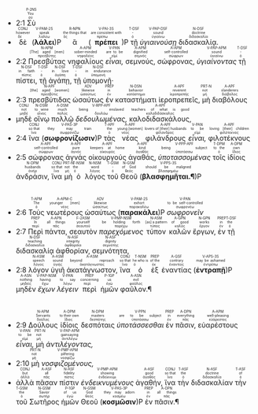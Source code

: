 
- 2:1 <RUBY><ruby><ruby>Σὺ<rt>σύ</rt></ruby><rt>You</rt></ruby><rt>P-2NS</rt></RUBY>
- <RUBY><ruby><ruby>δὲ<rt>δέ</rt></ruby><rt>however</rt></ruby><rt>CONJ</rt></RUBY> (<RUBY><ruby><ruby><strong>λάλει</strong><rt>λαλέω</rt></ruby><rt>speak</rt></ruby><rt>V-PAM-2S</rt></RUBY>)P <RUBY><ruby><ruby>ἃ<rt>ὅς</rt></ruby><rt>the things that</rt></ruby><rt>R-NPN</rt></RUBY> (<RUBY><ruby><ruby><strong>πρέπει</strong><rt>πρέπω</rt></ruby><rt>are consistent with</rt></ruby><rt>V-PAI-3S</rt></RUBY>)P <RUBY><ruby><ruby>τῇ<rt>ὁ</rt></ruby><rt>-</rt></ruby><rt>T-DSF</rt></RUBY> <RUBY><ruby><ruby><em>ὑγιαινούσῃ</em><rt>ὑγιαίνω</rt></ruby><rt>sound</rt></ruby><rt>V-PAP-DSF</rt></RUBY> <RUBY><ruby><ruby>διδασκαλίᾳ.<rt>διδασκαλία</rt></ruby><rt>doctrine</rt></ruby><rt>N-DSF</rt></RUBY> 
- 2:2 <RUBY><ruby><ruby>Πρεσβύτας<rt>πρεσβύτης</rt></ruby><rt>[The] aged [men]</rt></ruby><rt>N-APM</rt></RUBY> <RUBY><ruby><ruby>νηφαλίους<rt>νηφαλέος</rt></ruby><rt>sober-minded</rt></ruby><rt>A-APM</rt></RUBY> <RUBY><ruby><ruby><em>εἶναι,</em><rt>εἰμί</rt></ruby><rt>are to be</rt></ruby><rt>V-PAN</rt></RUBY> <RUBY><ruby><ruby>σεμνούς,<rt>σεμνός</rt></ruby><rt>dignified</rt></ruby><rt>A-APM</rt></RUBY> <RUBY><ruby><ruby>σώφρονας,<rt>σώφρων</rt></ruby><rt>self-controlled</rt></ruby><rt>A-APM</rt></RUBY> <RUBY><ruby><ruby><em>ὑγιαίνοντας</em><rt>ὑγιαίνω</rt></ruby><rt>sound</rt></ruby><rt>V-PAP-APM</rt></RUBY> <RUBY><ruby><ruby>τῇ<rt>ὁ</rt></ruby><rt>-</rt></ruby><rt>T-DSF</rt></RUBY> <RUBY><ruby><ruby>πίστει,<rt>πίστις</rt></ruby><rt>in faith</rt></ruby><rt>N-DSF</rt></RUBY> <RUBY><ruby><ruby>τῇ<rt>ὁ</rt></ruby><rt>-</rt></ruby><rt>T-DSF</rt></RUBY> <RUBY><ruby><ruby>ἀγάπῃ,<rt>ἀγάπη</rt></ruby><rt>in love</rt></ruby><rt>N-DSF</rt></RUBY> <RUBY><ruby><ruby>τῇ<rt>ὁ</rt></ruby><rt>-</rt></ruby><rt>T-DSF</rt></RUBY> <RUBY><ruby><ruby>ὑπομονῇ·<rt>ὑπομονή</rt></ruby><rt>in endurance</rt></ruby><rt>N-DSF</rt></RUBY> 
- 2:3 <RUBY><ruby><ruby>πρεσβύτιδας<rt>πρεσβῦτις</rt></ruby><rt>[the] aged [women]</rt></ruby><rt>N-APF</rt></RUBY> <RUBY><ruby><ruby>ὡσαύτως<rt>ὡσαύτως</rt></ruby><rt>likewise</rt></ruby><rt>ADV</rt></RUBY> <RUBY><ruby><ruby>ἐν<rt>ἐν</rt></ruby><rt>in</rt></ruby><rt>PREP</rt></RUBY> <RUBY><ruby><ruby>καταστήματι<rt>κατάστημα</rt></ruby><rt>behavior</rt></ruby><rt>N-DSN</rt></RUBY> <RUBY><ruby><ruby>ἱεροπρεπεῖς,<rt>ἱεροπρεπής</rt></ruby><rt>reverent</rt></ruby><rt>A-APF</rt></RUBY> <RUBY><ruby><ruby>μὴ<rt>μή</rt></ruby><rt>not</rt></ruby><rt>PRT-N</rt></RUBY> <RUBY><ruby><ruby>διαβόλους<rt>διάβολος</rt></ruby><rt>slanderers</rt></ruby><rt>A-APF</rt></RUBY>
- <RUBY><ruby><ruby>μηδὲ<rt>μηδέ</rt></ruby><rt>not</rt></ruby><rt>CONJ</rt></RUBY> <RUBY><ruby><ruby>οἴνῳ<rt>οἶνος</rt></ruby><rt>to wine</rt></ruby><rt>N-DSM</rt></RUBY> <RUBY><ruby><ruby>πολλῷ<rt>πολύς</rt></ruby><rt>much</rt></ruby><rt>A-DSM</rt></RUBY> <RUBY><ruby><ruby><em>δεδουλωμένας,</em><rt>δουλόω</rt></ruby><rt>being enslaved</rt></ruby><rt>V-RPP-APF</rt></RUBY> <RUBY><ruby><ruby>καλοδιδασκάλους,<rt>καλοδιδάσκαλος</rt></ruby><rt>teachers of what is good</rt></ruby><rt>A-APF</rt></RUBY> 
- 2:4 <RUBY><ruby><ruby>ἵνα<rt>ἵνα</rt></ruby><rt>so that</rt></ruby><rt>CONJ</rt></RUBY> (<RUBY><ruby><ruby><strong>σωφρονίζωσιν</strong><rt>σωφρονίζω</rt></ruby><rt>they may train</rt></ruby><rt>V-PAS-3P</rt></RUBY>)P <RUBY><ruby><ruby>τὰς<rt>ὁ</rt></ruby><rt>the</rt></ruby><rt>T-APF</rt></RUBY> <RUBY><ruby><ruby>νέας<rt>νέος</rt></ruby><rt>young [women]</rt></ruby><rt>A-APF</rt></RUBY> <RUBY><ruby><ruby>φιλάνδρους<rt>φίλανδρος</rt></ruby><rt>lovers of [their] husbands</rt></ruby><rt>A-APF</rt></RUBY> <RUBY><ruby><ruby><em>εἶναι,</em><rt>εἰμί</rt></ruby><rt>to be</rt></ruby><rt>V-PAN</rt></RUBY> <RUBY><ruby><ruby>φιλοτέκνους<rt>φιλότεκνος</rt></ruby><rt>loving [their] children</rt></ruby><rt>A-APF</rt></RUBY> 
- 2:5 <RUBY><ruby><ruby>σώφρονας<rt>σώφρων</rt></ruby><rt>self-controlled</rt></ruby><rt>A-APF</rt></RUBY> <RUBY><ruby><ruby>ἁγνάς<rt>ἁγνός</rt></ruby><rt>pure</rt></ruby><rt>A-APF</rt></RUBY> <RUBY><ruby><ruby>οἰκουργούς<rt>οἰκουρός</rt></ruby><rt>keepers at home</rt></ruby><rt>A-APF</rt></RUBY> <RUBY><ruby><ruby>ἀγαθάς,<rt>ἀγαθός</rt></ruby><rt>kind</rt></ruby><rt>A-APF</rt></RUBY> <RUBY><ruby><ruby><em>ὑποτασσομένας</em><rt>ὑποτάσσω</rt></ruby><rt>being subject</rt></ruby><rt>V-PPP-APF</rt></RUBY> <RUBY><ruby><ruby>τοῖς<rt>ὁ</rt></ruby><rt>to the</rt></ruby><rt>T-DPM</rt></RUBY> <RUBY><ruby><ruby>ἰδίοις<rt>ἴδιος</rt></ruby><rt>own</rt></ruby><rt>A-DPM</rt></RUBY> <RUBY><ruby><ruby>ἀνδράσιν,<rt>ἀνήρ</rt></ruby><rt>husbands</rt></ruby><rt>N-DPM</rt></RUBY> <RUBY><ruby><ruby>ἵνα<rt>ἵνα</rt></ruby><rt>so that</rt></ruby><rt>CONJ</rt></RUBY> <RUBY><ruby><ruby>μὴ<rt>μή</rt></ruby><rt>not</rt></ruby><rt>PRT-N</rt></RUBY> <RUBY><ruby><ruby>ὁ<rt>ὁ</rt></ruby><rt>the</rt></ruby><rt>T-NSM</rt></RUBY> <RUBY><ruby><ruby>λόγος<rt>λόγος</rt></ruby><rt>word</rt></ruby><rt>N-NSM</rt></RUBY> <RUBY><ruby><ruby>τοῦ<rt>ὁ</rt></ruby><rt>-</rt></ruby><rt>T-GSM</rt></RUBY> <RUBY><ruby><ruby>Θεοῦ<rt>θεός</rt></ruby><rt>of God</rt></ruby><rt>N-GSM</rt></RUBY> (<RUBY><ruby><ruby><strong>βλασφημῆται.¶</strong><rt>βλασφημέω</rt></ruby><rt>should be maligned</rt></ruby><rt>V-PPS-3S</rt></RUBY>)P</br></br></br> 
- 2:6 <RUBY><ruby><ruby>Τοὺς<rt>ὁ</rt></ruby><rt>The</rt></ruby><rt>T-APM</rt></RUBY> <RUBY><ruby><ruby>νεωτέρους<rt>νέος</rt></ruby><rt>younger [men]</rt></ruby><rt>A-APM-C</rt></RUBY> <RUBY><ruby><ruby>ὡσαύτως<rt>ὡσαύτως</rt></ruby><rt>likewise</rt></ruby><rt>ADV</rt></RUBY> (<RUBY><ruby><ruby><strong>παρακάλει</strong><rt>παρακαλέω</rt></ruby><rt>exhort</rt></ruby><rt>V-PAM-2S</rt></RUBY>)P <RUBY><ruby><ruby><em>σωφρονεῖν</em><rt>σωφρονέω</rt></ruby><rt>to be self-controlled</rt></ruby><rt>V-PAN</rt></RUBY> 
- 2:7 <RUBY><ruby><ruby>Περὶ<rt>περί</rt></ruby><rt>In</rt></ruby><rt>PREP</rt></RUBY> <RUBY><ruby><ruby>πάντα,<rt>πᾶς</rt></ruby><rt>all things</rt></ruby><rt>A-APN</rt></RUBY> <RUBY><ruby><ruby>σεαυτὸν<rt>σεαυτοῦ</rt></ruby><rt>yourself</rt></ruby><rt>F-2ASM</rt></RUBY> <RUBY><ruby><ruby><em>παρεχόμενος</em><rt>παρέχω</rt></ruby><rt>be holding forth</rt></ruby><rt>V-PMP-NSM</rt></RUBY> <RUBY><ruby><ruby>τύπον<rt>τύπος</rt></ruby><rt>[as] a pattern</rt></ruby><rt>N-ASM</rt></RUBY> <RUBY><ruby><ruby>καλῶν<rt>καλός</rt></ruby><rt>of good</rt></ruby><rt>A-GPN</rt></RUBY> <RUBY><ruby><ruby>ἔργων,<rt>ἔργον</rt></ruby><rt>works</rt></ruby><rt>N-GPN</rt></RUBY> <RUBY><ruby><ruby>ἐν<rt>ἐν</rt></ruby><rt>in</rt></ruby><rt>PREP</rt></RUBY> <RUBY><ruby><ruby>τῇ<rt>ὁ</rt></ruby><rt>the</rt></ruby><rt>T-DSF</rt></RUBY> <RUBY><ruby><ruby>διδασκαλίᾳ<rt>διδασκαλία</rt></ruby><rt>teaching</rt></ruby><rt>N-DSF</rt></RUBY> <RUBY><ruby><ruby>ἀφθορίαν,<rt>ἀφθαρσία</rt></ruby><rt>integrity</rt></ruby><rt>N-ASF</rt></RUBY> <RUBY><ruby><ruby>σεμνότητα,<rt>σεμνότης</rt></ruby><rt>dignity</rt></ruby><rt>N-ASF</rt></RUBY> 
- 2:8 <RUBY><ruby><ruby>λόγον<rt>λόγος</rt></ruby><rt>speech</rt></ruby><rt>N-ASM</rt></RUBY> <RUBY><ruby><ruby>ὑγιῆ<rt>ὑγιής</rt></ruby><rt>sound</rt></ruby><rt>A-ASM</rt></RUBY> <RUBY><ruby><ruby>ἀκατάγνωστον,<rt>ἀκατάγνωστος</rt></ruby><rt>beyond reproach</rt></ruby><rt>A-ASM</rt></RUBY> <RUBY><ruby><ruby>ἵνα<rt>ἵνα</rt></ruby><rt>so that</rt></ruby><rt>CONJ</rt></RUBY> <RUBY><ruby><ruby>ὁ<rt>ὁ</rt></ruby><rt>he who is</rt></ruby><rt>T-NSM</rt></RUBY> <RUBY><ruby><ruby>ἐξ<rt>ἐκ</rt></ruby><rt>of the</rt></ruby><rt>PREP</rt></RUBY> <RUBY><ruby><ruby>ἐναντίας<rt>ἐναντίος</rt></ruby><rt>contrary</rt></ruby><rt>A-GSF</rt></RUBY> (<RUBY><ruby><ruby><strong>ἐντραπῇ</strong><rt>ἐντρέπω</rt></ruby><rt>may be ashamed</rt></ruby><rt>V-APS-3S</rt></RUBY>)P <RUBY><ruby><ruby>μηδὲν<rt>μηδείς</rt></ruby><rt>nothing</rt></ruby><rt>A-ASN</rt></RUBY> <RUBY><ruby><ruby><em>ἔχων</em><rt>ἔχω</rt></ruby><rt>having</rt></ruby><rt>V-PAP-NSM</rt></RUBY> <RUBY><ruby><ruby><em>λέγειν</em><rt>λέγω</rt></ruby><rt>to say</rt></ruby><rt>V-PAN</rt></RUBY> <RUBY><ruby><ruby>περὶ<rt>περί</rt></ruby><rt>concerning</rt></ruby><rt>PREP</rt></RUBY> <RUBY><ruby><ruby>ἡμῶν<rt>ἐγώ</rt></ruby><rt>us</rt></ruby><rt>P-1GP</rt></RUBY> <RUBY><ruby><ruby>φαῦλον.¶<rt>φαῦλος</rt></ruby><rt>evil</rt></ruby><rt>A-ASN</rt></RUBY></br></br></br> 
- 2:9 <RUBY><ruby><ruby>Δούλους<rt>δοῦλος</rt></ruby><rt>Servants</rt></ruby><rt>N-APM</rt></RUBY> <RUBY><ruby><ruby>ἰδίοις<rt>ἴδιος</rt></ruby><rt>to their own</rt></ruby><rt>A-DPM</rt></RUBY> <RUBY><ruby><ruby>δεσπόταις<rt>δεσπότης</rt></ruby><rt>masters</rt></ruby><rt>N-DPM</rt></RUBY> <RUBY><ruby><ruby><em>ὑποτάσσεσθαι</em><rt>ὑποτάσσω</rt></ruby><rt>are to be subject</rt></ruby><rt>V-PPN</rt></RUBY> <RUBY><ruby><ruby>ἐν<rt>ἐν</rt></ruby><rt>in</rt></ruby><rt>PREP</rt></RUBY> <RUBY><ruby><ruby>πᾶσιν,<rt>πᾶς</rt></ruby><rt>everything</rt></ruby><rt>A-DPN</rt></RUBY> <RUBY><ruby><ruby>εὐαρέστους<rt>εὐάρεστος</rt></ruby><rt>well-pleasing</rt></ruby><rt>A-APM</rt></RUBY> <RUBY><ruby><ruby><em>εἶναι,</em><rt>εἰμί</rt></ruby><rt>to be</rt></ruby><rt>V-PAN</rt></RUBY> <RUBY><ruby><ruby>μὴ<rt>μή</rt></ruby><rt>not</rt></ruby><rt>PRT-N</rt></RUBY> <RUBY><ruby><ruby><em>ἀντιλέγοντας,</em><rt>ἀντιλέγω</rt></ruby><rt>gainsaying</rt></ruby><rt>V-PAP-APM</rt></RUBY> 
- 2:10 <RUBY><ruby><ruby>μὴ<rt>μή</rt></ruby><rt>not</rt></ruby><rt>PRT-N</rt></RUBY> <RUBY><ruby><ruby><em>νοσφιζομένους,</em><rt>νοσφίζω</rt></ruby><rt>pilfering</rt></ruby><rt>V-PMP-APM</rt></RUBY>
- <RUBY><ruby><ruby>ἀλλὰ<rt>ἀλλά</rt></ruby><rt>but</rt></ruby><rt>CONJ</rt></RUBY> <RUBY><ruby><ruby>πᾶσαν<rt>πᾶς</rt></ruby><rt>all</rt></ruby><rt>A-ASF</rt></RUBY> <RUBY><ruby><ruby>πίστιν<rt>πίστις</rt></ruby><rt>fidelity</rt></ruby><rt>N-ASF</rt></RUBY> <RUBY><ruby><ruby><em>ἐνδεικνυμένους</em><rt>ἐνδείκνυμι</rt></ruby><rt>showing</rt></ruby><rt>V-PMP-APM</rt></RUBY> <RUBY><ruby><ruby>ἀγαθήν,<rt>ἀγαθός</rt></ruby><rt>good</rt></ruby><rt>A-ASF</rt></RUBY> <RUBY><ruby><ruby>ἵνα<rt>ἵνα</rt></ruby><rt>so that</rt></ruby><rt>CONJ</rt></RUBY> <RUBY><ruby><ruby>τὴν<rt>ὁ</rt></ruby><rt>the</rt></ruby><rt>T-ASF</rt></RUBY> <RUBY><ruby><ruby>διδασκαλίαν<rt>διδασκαλία</rt></ruby><rt>doctrine</rt></ruby><rt>N-ASF</rt></RUBY> <RUBY><ruby><ruby>τὴν<rt>ὁ</rt></ruby><rt>of</rt></ruby><rt>T-ASF</rt></RUBY> <RUBY><ruby><ruby>τοῦ<rt>ὁ</rt></ruby><rt>the</rt></ruby><rt>T-GSM</rt></RUBY> <RUBY><ruby><ruby>Σωτῆρος<rt>σωτήρ</rt></ruby><rt>Savior</rt></ruby><rt>N-GSM</rt></RUBY> <RUBY><ruby><ruby>ἡμῶν<rt>ἐγώ</rt></ruby><rt>of us</rt></ruby><rt>P-1GP</rt></RUBY> <RUBY><ruby><ruby>Θεοῦ<rt>θεός</rt></ruby><rt>God</rt></ruby><rt>N-GSM</rt></RUBY> (<RUBY><ruby><ruby><strong>κοσμῶσιν</strong><rt>κοσμέω</rt></ruby><rt>they may adorn</rt></ruby><rt>V-PAS-3P</rt></RUBY>)P <RUBY><ruby><ruby>ἐν<rt>ἐν</rt></ruby><rt>in</rt></ruby><rt>PREP</rt></RUBY> <RUBY><ruby><ruby>πᾶσιν.¶<rt>πᾶς</rt></ruby><rt>all things</rt></ruby><rt>A-DPN</rt></RUBY></br></br></br> 